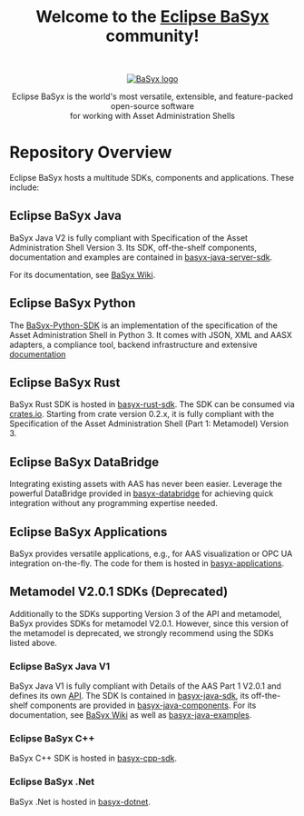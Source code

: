 <h1 align="center">Welcome to the <a href="https://eclipse.dev/basyx/">Eclipse BaSyx</a> community!</h1><br>

<p align="center">
  <a href="https://eclipse.dev/basyx/">
    <img src="https://www.eclipse.org/basyx/img/basyxlogo.png" alt="BaSyx logo">
  </a>
</p>

<p align="center">
  Eclipse BaSyx is the world's most versatile, extensible, and feature-packed open-source software <br> for working with Asset Administration Shells
</p>

# Repository Overview

Eclipse BaSyx hosts a multitude SDKs, components and applications. These include:

## Eclipse BaSyx Java
BaSyx Java V2 is fully compliant with Specification of the Asset Administration Shell Version 3. Its SDK, off-the-shelf components, documentation and examples are contained in [basyx-java-server-sdk](https://github.com/eclipse-basyx/basyx-java-server-sdk).

For its documentation, see [BaSyx Wiki](http://basyx-wiki.readthedocs.io/).

## Eclipse BaSyx Python
The [BaSyx-Python-SDK](https://github.com/eclipse-basyx/basyx-python-sdk) is an implementation of the specification of the  Asset Administration Shell in Python 3. 
It comes with JSON, XML and AASX adapters, a compliance tool, backend infrastructure and extensive [documentation](https://basyx-python-sdk.readthedocs.io/en/latest/)

## Eclipse BaSyx Rust
BaSyx Rust SDK is hosted in [basyx-rust-sdk](https://github.com/eclipse-basyx/basyx-rust-sdk). The SDK can be consumed via [crates.io](https://crates.io/crates/basyx-rs). Starting from crate version 0.2.x, it is fully compliant with the Specification of the Asset Administration Shell (Part 1: Metamodel) Version 3. 

## Eclipse BaSyx DataBridge
Integrating existing assets with AAS has never been easier. Leverage the powerful DataBridge provided in [basyx-databridge](https://github.com/eclipse-basyx/basyx-databridge) for achieving quick integration without any programming expertise needed.

## Eclipse BaSyx Applications
BaSyx provides versatile applications, e.g., for AAS visualization or OPC UA integration on-the-fly. The code for them is hosted in [basyx-applications](https://github.com/eclipse-basyx/basyx-applications).

## Metamodel V2.0.1 SDKs (Deprecated)
Additionally to the SDKs supporting Version 3 of the API and metamodel, BaSyx provides SDKs for metamodel V2.0.1. However, since this version of the metamodel is deprecated, we strongly recommend using the SDKs listed above. 

### Eclipse BaSyx Java V1
BaSyx Java V1 is fully compliant with Details of the AAS Part 1 V2.0.1 and defines its own [API](https://app.swaggerhub.com/organizations/BaSyx). The SDK Is contained in [basyx-java-sdk](https://github.com/eclipse-basyx/basyx-java-sdk), its off-the-shelf components are provided in [basyx-java-components](https://github.com/eclipse-basyx/basyx-java-components).
For its documentation, see [BaSyx Wiki](http://basyx-wiki.readthedocs.io/) as well as [basyx-java-examples](https://github.com/eclipse-basyx/basyx-java-examples).

### Eclipse BaSyx C++
BaSyx C++ SDK is hosted in [basyx-cpp-sdk](https://github.com/eclipse-basyx/basyx-cpp-sdk).

### Eclipse BaSyx .Net
BaSyx .Net is hosted in [basyx-dotnet](https://github.com/eclipse-basyx/basyx-dotnet).

